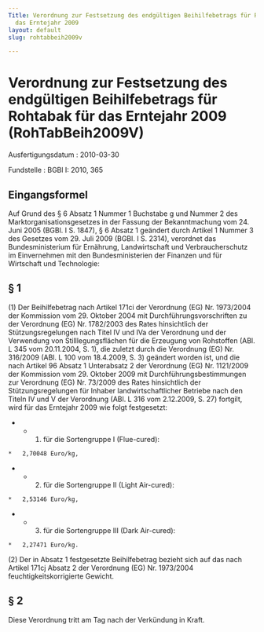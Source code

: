 ```yaml
---
Title: Verordnung zur Festsetzung des endgültigen Beihilfebetrags für Rohtabak für
  das Erntejahr 2009
layout: default
slug: rohtabbeih2009v

---
```


# Verordnung zur Festsetzung des endgültigen Beihilfebetrags für Rohtabak für das Erntejahr 2009 (RohTabBeih2009V)

Ausfertigungsdatum
:   2010-03-30

Fundstelle
:   BGBl I: 2010, 365


## Eingangsformel

Auf Grund des § 6 Absatz 1 Nummer 1 Buchstabe g und Nummer 2 des
Marktorganisationsgesetzes in der Fassung der Bekanntmachung vom 24.
Juni 2005 (BGBl. I S. 1847), § 6 Absatz 1 geändert durch Artikel 1
Nummer 3 des Gesetzes vom 29. Juli 2009 (BGBl. I S. 2314), verordnet
das Bundesministerium für Ernährung, Landwirtschaft und
Verbraucherschutz im Einvernehmen mit den Bundesministerien der
Finanzen und für Wirtschaft und Technologie:


## § 1

(1) Der Beihilfebetrag nach Artikel 171ci der Verordnung (EG) Nr.
1973/2004 der Kommission vom 29. Oktober 2004 mit
Durchführungsvorschriften zu der Verordnung (EG) Nr. 1782/2003 des
Rates hinsichtlich der Stützungsregelungen nach Titel IV und IVa der
Verordnung und der Verwendung von Stilllegungsflächen für die
Erzeugung von Rohstoffen (ABl. L 345 vom 20.11.2004, S. 1), die
zuletzt durch die Verordnung (EG) Nr. 316/2009 (ABl. L 100 vom
18\.4.2009, S. 3) geändert worden ist, und die nach Artikel 96 Absatz 1
Unterabsatz 2 der Verordnung (EG) Nr. 1121/2009 der Kommission vom 29.
Oktober 2009 mit Durchführungsbestimmungen zur Verordnung (EG) Nr.
73/2009 des Rates hinsichtlich der Stützungsregelungen für Inhaber
landwirtschaftlicher Betriebe nach den Titeln IV und V der Verordnung
(ABl. L 316 vom 2.12.2009, S. 27) fortgilt, wird für das Erntejahr
2009 wie folgt festgesetzt:

*    *   1. für die Sortengruppe I (Flue-cured):

    *   2,70048 Euro/kg,


*    *   2. für die Sortengruppe II (Light Air-cured):

    *   2,53146 Euro/kg,


*    *   3. für die Sortengruppe III (Dark Air-cured):

    *   2,27471 Euro/kg.




(2) Der in Absatz 1 festgesetzte Beihilfebetrag bezieht sich auf das
nach Artikel 171cj Absatz 2 der Verordnung (EG) Nr. 1973/2004
feuchtigkeitskorrigierte Gewicht.


## § 2

Diese Verordnung tritt am Tag nach der Verkündung in Kraft.


